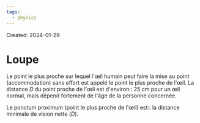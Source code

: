 ```yaml
---
tags:
  - physics
---
```

Created: 2024-01-29

# Loupe
Le point le plus proche sur lequel l'œil humain peut faire la mise au point (accommodation) sans effort est appelé le point le plus proche de l'œil. La distance $D$ du point proche de l'œil est d'environ:: 25 cm pour un œil normal, mais dépend fortement de l'âge de la personne concernée.
<!--SR:!2024-05-20,69,250-->

Le ponctum proximum (point le plus proche de l'œil) est:: la distance minimale de vision nette ($D$).
<!--SR:!2024-03-19,26,230-->